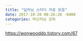 ```yaml
---
title: "딥러닝 스터디 자료 모음"
date: 2017-10-20 08:26:28 -0400
categories: 머신러닝 강좌
---
```




https://wonwooddo.tistory.com/67
